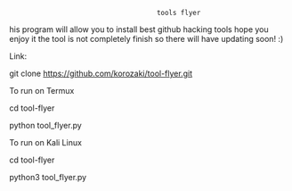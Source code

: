                                          tools flyer

his program will allow you to install best github hacking tools hope you enjoy it the tool is not completely finish so there will have updating soon! :)

Link:

git clone https://github.com/korozaki/tool-flyer.git

To run on Termux

cd tool-flyer

python tool_flyer.py

To run on Kali Linux

cd tool-flyer

python3 tool_flyer.py
